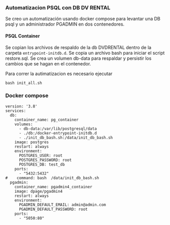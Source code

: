 ### Automatizacion PSQL con DB DV RENTAL
Se creo un automatización usando docker compose para levantar una DB psql y un administrador PGADMIN en dos contenedores. 

#### PSQL Container
Se copian los archivos de respaldo de la db DVDRENTAL dentro de la carpeta `entrypoint-initdb.d`. 
Se copia un archivo bash para iniciar el script restore.sql.
Se crea un volumen db-data para respaldar y persistir los cambios que se hagan en el contenedor.

Para correr la autimatizacion es necesario ejecutar
```
bash init_all.sh
```

### Docker compose

```
version: '3.8'
services:
  db:
    container_name: pg_container
    volumes:
      - db-data:/var/lib/postgresql/data
      - ./db:/docker-entrypoint-initdb.d
      - ./init_db_bash.sh:/data/init_db_bash.sh
    image: postgres
    restart: always
    environment:
      POSTGRES_USER: root
      POSTGRES_PASSWORD: root
      POSTGRES_DB: test_db
    ports:
      - "5432:5432"
#    command: bash  /data/init_db_bash.sh
  pgadmin:
    container_name: pgadmin4_container
    image: dpage/pgadmin4
    restart: always
    environment:
      PGADMIN_DEFAULT_EMAIL: admin@admin.com
      PGADMIN_DEFAULT_PASSWORD: root
    ports:
      - "5050:80"
```

